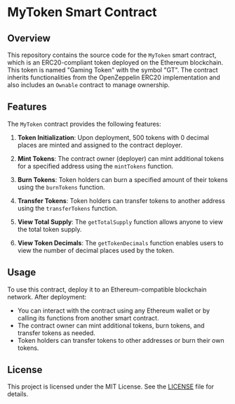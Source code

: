 # MyToken Smart Contract

## Overview

This repository contains the source code for the `MyToken` smart contract, which is an ERC20-compliant token deployed on the Ethereum blockchain. This token is named "Gaming Token" with the symbol "GT". The contract inherits functionalities from the OpenZeppelin ERC20 implementation and also includes an `Ownable` contract to manage ownership.

## Features

The `MyToken` contract provides the following features:

1. **Token Initialization**: Upon deployment, 500 tokens with 0 decimal places are minted and assigned to the contract deployer.

2. **Mint Tokens**: The contract owner (deployer) can mint additional tokens for a specified address using the `mintTokens` function.

3. **Burn Tokens**: Token holders can burn a specified amount of their tokens using the `burnTokens` function.

4. **Transfer Tokens**: Token holders can transfer tokens to another address using the `transferTokens` function.

5. **View Total Supply**: The `getTotalSupply` function allows anyone to view the total token supply.

6. **View Token Decimals**: The `getTokenDecimals` function enables users to view the number of decimal places used by the token.

## Usage

To use this contract, deploy it to an Ethereum-compatible blockchain network. After deployment:

- You can interact with the contract using any Ethereum wallet or by calling its functions from another smart contract.
- The contract owner can mint additional tokens, burn tokens, and transfer tokens as needed.
- Token holders can transfer tokens to other addresses or burn their own tokens.


## License

This project is licensed under the MIT License. See the [LICENSE](./LICENSE) file for details.

